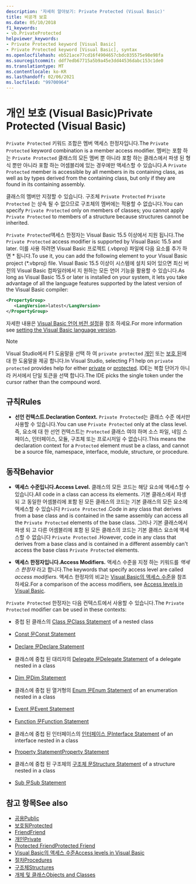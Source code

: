 ```yaml
---
description: '자세히 알아보기: Private Protected (Visual Basic)'
title: 비공개 보호
ms.date: 05/10/2018
f1_keywords:
- vb.PrivateProtected
helpviewer_keywords:
- Private Protected keyword [Visual Basic]
- Private Protected keyword [Visual Basic], syntax
ms.openlocfilehash: eb521ace77cd16f4904657cbdc035575e98e98fa
ms.sourcegitcommit: ddf7edb67715a5b9a45e3dd44536dabc153c1de0
ms.translationtype: MT
ms.contentlocale: ko-KR
ms.lasthandoff: 02/06/2021
ms.locfileid: "99700964"
---
```

# <a name="private-protected-visual-basic"></a><span data-ttu-id="d8b01-103">개인 보호 (Visual Basic)</span><span class="sxs-lookup"><span data-stu-id="d8b01-103">Private Protected (Visual Basic)</span></span>

<span data-ttu-id="d8b01-104">`Private Protected` 키워드 조합은 멤버 액세스 한정자입니다.</span><span class="sxs-lookup"><span data-stu-id="d8b01-104">The `Private Protected` keyword combination is a member access modifier.</span></span> <span data-ttu-id="d8b01-105">멤버는 포함 하는 `Private Protected` 클래스의 모든 멤버 뿐 아니라 포함 하는 클래스에서 파생 된 형식 뿐만 아니라 포함 하는 어셈블리에 있는 경우에만 액세스할 수 있습니다.</span><span class="sxs-lookup"><span data-stu-id="d8b01-105">A `Private Protected` member is accessible by all members in its containing class, as well as by types derived from the containing class, but only if they are found in its containing assembly.</span></span>

<span data-ttu-id="d8b01-106">클래스의 멤버만 지정할 수 있습니다. 구조체 `Private Protected` `Private Protected` 는 상속 될 수 없으므로 구조체의 멤버에는 적용할 수 없습니다.</span><span class="sxs-lookup"><span data-stu-id="d8b01-106">You can specify `Private Protected` only on members of classes; you cannot apply `Private Protected` to members of a structure because structures cannot be inherited.</span></span>

<span data-ttu-id="d8b01-107">`Private Protected`액세스 한정자는 Visual Basic 15.5 이상에서 지원 됩니다.</span><span class="sxs-lookup"><span data-stu-id="d8b01-107">The `Private Protected` access modifier is supported by Visual Basic 15.5 and later.</span></span> <span data-ttu-id="d8b01-108">이를 사용 하려면 Visual Basic 프로젝트 (.vbproj) 파일에 다음 요소를 추가 하면 \* 됩니다.</span><span class="sxs-lookup"><span data-stu-id="d8b01-108">To use it, you can add the following element to your Visual Basic project (\*.vbproj) file.</span></span> <span data-ttu-id="d8b01-109">Visual Basic 15.5 이상이 시스템에 설치 되어 있으면 최신 버전의 Visual Basic 컴파일러에서 지 원하는 모든 언어 기능을 활용할 수 있습니다.</span><span class="sxs-lookup"><span data-stu-id="d8b01-109">As long as Visual Basic 15.5 or later is installed on your system, it lets you take advantage of all the language features supported by the latest version of the Visual Basic compiler:</span></span>

```xml
<PropertyGroup>
   <LangVersion>latest</LangVersion>
</PropertyGroup>
```

<span data-ttu-id="d8b01-110">자세한 내용은 [Visual Basic 언어 버전 설정](../configure-language-version.md)을 참조 하세요.</span><span class="sxs-lookup"><span data-stu-id="d8b01-110">For more information see [setting the Visual Basic language version](../configure-language-version.md).</span></span>

> [!NOTE]
> <span data-ttu-id="d8b01-111">Visual Studio에서 F1 도움말을 선택 하 여 `private protected` [개인](private.md) 또는 [보호 된](protected.md)에 대 한 도움말을 제공 합니다.</span><span class="sxs-lookup"><span data-stu-id="d8b01-111">In Visual Studio, selecting F1 help on `private protected` provides help for either [private](private.md) or [protected](protected.md).</span></span> <span data-ttu-id="d8b01-112">IDE는 복합 단어가 아니라 커서에서 단일 토큰을 선택 합니다.</span><span class="sxs-lookup"><span data-stu-id="d8b01-112">The IDE picks the single token under the cursor rather than the compound word.</span></span>

## <a name="rules"></a><span data-ttu-id="d8b01-113">규칙</span><span class="sxs-lookup"><span data-stu-id="d8b01-113">Rules</span></span>

- <span data-ttu-id="d8b01-114">**선언 컨텍스트.**</span><span class="sxs-lookup"><span data-stu-id="d8b01-114">**Declaration Context.**</span></span> <span data-ttu-id="d8b01-115">`Private Protected`는 클래스 수준 에서만 사용할 수 있습니다.</span><span class="sxs-lookup"><span data-stu-id="d8b01-115">You can use `Private Protected` only at the class level.</span></span> <span data-ttu-id="d8b01-116">즉, 요소에 대 한 선언 컨텍스트는 `Protected` 클래스 여야 하며 소스 파일, 네임 스페이스, 인터페이스, 모듈, 구조체 또는 프로시저일 수 없습니다.</span><span class="sxs-lookup"><span data-stu-id="d8b01-116">This means the declaration context for a `Protected` element must be a class, and cannot be a source file, namespace, interface, module, structure, or procedure.</span></span>

## <a name="behavior"></a><span data-ttu-id="d8b01-117">동작</span><span class="sxs-lookup"><span data-stu-id="d8b01-117">Behavior</span></span>

- <span data-ttu-id="d8b01-118">**액세스 수준입니다.**</span><span class="sxs-lookup"><span data-stu-id="d8b01-118">**Access Level.**</span></span> <span data-ttu-id="d8b01-119">클래스의 모든 코드는 해당 요소에 액세스할 수 있습니다.</span><span class="sxs-lookup"><span data-stu-id="d8b01-119">All code in a class can access its elements.</span></span> <span data-ttu-id="d8b01-120">기본 클래스에서 파생 되 고 동일한 어셈블리에 포함 된 모든 클래스의 코드는 기본 클래스의 모든 요소에 액세스할 수 있습니다 `Private Protected` .</span><span class="sxs-lookup"><span data-stu-id="d8b01-120">Code in any class that derives from a base class and is contained in the same assembly can access all the `Private Protected` elements of the base class.</span></span> <span data-ttu-id="d8b01-121">그러나 기본 클래스에서 파생 되 고 다른 어셈블리에 포함 된 모든 클래스의 코드는 기본 클래스 요소에 액세스할 수 없습니다 `Private Protected` .</span><span class="sxs-lookup"><span data-stu-id="d8b01-121">However, code in any class that derives from a base class and is contained in a different assembly can't access the base class `Private Protected` elements.</span></span>

- <span data-ttu-id="d8b01-122">**액세스 한정자입니다.**</span><span class="sxs-lookup"><span data-stu-id="d8b01-122">**Access Modifiers.**</span></span> <span data-ttu-id="d8b01-123">액세스 수준을 지정 하는 키워드를 *액세스 한정자* 라고 합니다.</span><span class="sxs-lookup"><span data-stu-id="d8b01-123">The keywords that specify access level are called *access modifiers*.</span></span> <span data-ttu-id="d8b01-124">액세스 한정자의 비교는 [Visual Basic의 액세스 수준](../../programming-guide/language-features/declared-elements/access-levels.md)을 참조 하세요.</span><span class="sxs-lookup"><span data-stu-id="d8b01-124">For a comparison of the access modifiers, see [Access levels in Visual Basic](../../programming-guide/language-features/declared-elements/access-levels.md).</span></span>

<span data-ttu-id="d8b01-125">`Private Protected` 한정자는 다음 컨텍스트에서 사용할 수 있습니다.</span><span class="sxs-lookup"><span data-stu-id="d8b01-125">The `Private Protected` modifier can be used in these contexts:</span></span>

- <span data-ttu-id="d8b01-126">중첩 된 클래스의 [Class 문](../statements/class-statement.md)</span><span class="sxs-lookup"><span data-stu-id="d8b01-126">[Class Statement](../statements/class-statement.md) of a nested class</span></span>

- [<span data-ttu-id="d8b01-127">Const 문</span><span class="sxs-lookup"><span data-stu-id="d8b01-127">Const Statement</span></span>](../statements/const-statement.md)

- [<span data-ttu-id="d8b01-128">Declare 문</span><span class="sxs-lookup"><span data-stu-id="d8b01-128">Declare Statement</span></span>](../statements/declare-statement.md)

- <span data-ttu-id="d8b01-129">클래스에 중첩 된 대리자의 [Delegate 문](../statements/delegate-statement.md)</span><span class="sxs-lookup"><span data-stu-id="d8b01-129">[Delegate Statement](../statements/delegate-statement.md) of a delegate nested in a class</span></span>

- [<span data-ttu-id="d8b01-130">Dim 문</span><span class="sxs-lookup"><span data-stu-id="d8b01-130">Dim Statement</span></span>](../statements/dim-statement.md)

- <span data-ttu-id="d8b01-131">클래스에 중첩 된 열거형의 [Enum 문](../statements/enum-statement.md)</span><span class="sxs-lookup"><span data-stu-id="d8b01-131">[Enum Statement](../statements/enum-statement.md) of an enumeration nested in a class</span></span>

- [<span data-ttu-id="d8b01-132">Event 문</span><span class="sxs-lookup"><span data-stu-id="d8b01-132">Event Statement</span></span>](../statements/event-statement.md)

- [<span data-ttu-id="d8b01-133">Function 문</span><span class="sxs-lookup"><span data-stu-id="d8b01-133">Function Statement</span></span>](../statements/function-statement.md)

- <span data-ttu-id="d8b01-134">클래스에 중첩 된 인터페이스의 [인터페이스 문](../statements/interface-statement.md)</span><span class="sxs-lookup"><span data-stu-id="d8b01-134">[Interface Statement](../statements/interface-statement.md) of an interface nested in a class</span></span>

- [<span data-ttu-id="d8b01-135">Property Statement</span><span class="sxs-lookup"><span data-stu-id="d8b01-135">Property Statement</span></span>](../statements/property-statement.md)

- <span data-ttu-id="d8b01-136">클래스에 중첩 된 구조체의 [구조체 문](../statements/structure-statement.md)</span><span class="sxs-lookup"><span data-stu-id="d8b01-136">[Structure Statement](../statements/structure-statement.md) of a structure nested in a class</span></span>

- [<span data-ttu-id="d8b01-137">Sub 문</span><span class="sxs-lookup"><span data-stu-id="d8b01-137">Sub Statement</span></span>](../statements/sub-statement.md)

## <a name="see-also"></a><span data-ttu-id="d8b01-138">참고 항목</span><span class="sxs-lookup"><span data-stu-id="d8b01-138">See also</span></span>

- [<span data-ttu-id="d8b01-139">공용</span><span class="sxs-lookup"><span data-stu-id="d8b01-139">Public</span></span>](public.md)
- [<span data-ttu-id="d8b01-140">보호됨</span><span class="sxs-lookup"><span data-stu-id="d8b01-140">Protected</span></span>](protected.md)
- [<span data-ttu-id="d8b01-141">Friend</span><span class="sxs-lookup"><span data-stu-id="d8b01-141">Friend</span></span>](friend.md)
- [<span data-ttu-id="d8b01-142">개인</span><span class="sxs-lookup"><span data-stu-id="d8b01-142">Private</span></span>](private.md)
- [<span data-ttu-id="d8b01-143">Protected Friend</span><span class="sxs-lookup"><span data-stu-id="d8b01-143">Protected Friend</span></span>](./protected-friend.md)
- [<span data-ttu-id="d8b01-144">Visual Basic의 액세스 수준</span><span class="sxs-lookup"><span data-stu-id="d8b01-144">Access levels in Visual Basic</span></span>](../../programming-guide/language-features/declared-elements/access-levels.md)
- [<span data-ttu-id="d8b01-145">절차</span><span class="sxs-lookup"><span data-stu-id="d8b01-145">Procedures</span></span>](../../programming-guide/language-features/procedures/index.md)
- [<span data-ttu-id="d8b01-146">구조체</span><span class="sxs-lookup"><span data-stu-id="d8b01-146">Structures</span></span>](../../programming-guide/language-features/data-types/structures.md)
- [<span data-ttu-id="d8b01-147">개체 및 클래스</span><span class="sxs-lookup"><span data-stu-id="d8b01-147">Objects and Classes</span></span>](../../programming-guide/language-features/objects-and-classes/index.md)
